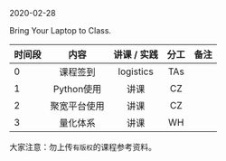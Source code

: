 2020-02-28

Bring Your Laptop to Class. 

|时间段     |  内容    | 讲课 / 实践     |  分工  |备注       |
| :---      |   :----:    |   :----:    |    :----:    |       ---: |
|    0     | 课程签到     |  logistics   |     TAs     |        |
|    1     | Python使用   |  讲课   |    CZ     |        |
|    2     | 聚宽平台使用   |  讲课   |    CZ     |        |
|    3     | 量化体系   |  讲课   |    WH     |        |


大家注意：勿上传``有版权``的课程参考资料。
